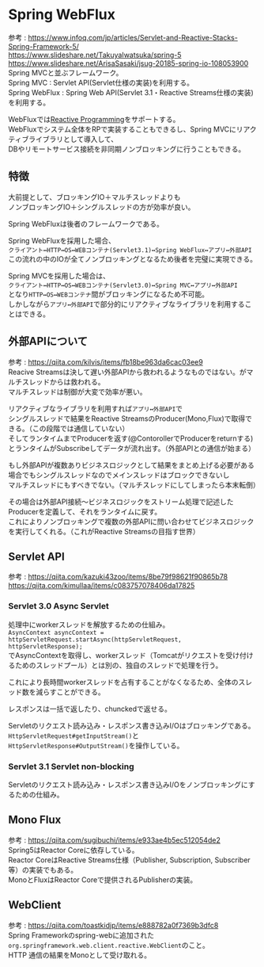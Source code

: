 # Spring WebFlux  
参考 : https://www.infoq.com/jp/articles/Servlet-and-Reactive-Stacks-Spring-Framework-5/  
https://www.slideshare.net/TakuyaIwatsuka/spring-5  
https://www.slideshare.net/ArisaSasaki/jsug-20185-spring-io-108053900  
Spring MVCと並ぶフレームワーク。  
Spring MVC : Servlet API(Servlet仕様の実装)を利用する。  
Spring WebFlux : Spring Web API(Servlet 3.1・Reactive Streams仕様の実装)を利用する。  
  
WebFluxでは[Reactive Programming](https://github.com/sasachichito/knowledge/blob/master/computer/Reactive.md)をサポートする。  
WebFluxでシステム全体をRPで実装することもできるし、Spring MVCにリアクティブライブラリとして導入して、  
DBやリモートサービス接続を非同期ノンブロッキングに行うこともできる。  
  
## 特徴  
大前提として、ブロッキングIO＋マルチスレッドよりも  
ノンブロッキングIO＋シングルスレッドの方が効率が良い。  
  
Spring WebFluxは後者のフレームワークである。  
  
Spring WebFluxを採用した場合、  
`クライアント↔︎HTTP↔︎OS↔︎WEBコンテナ(Servlet3.1)↔︎Spring WebFlux↔︎アプリ↔︎外部API`  
この流れの中のIOが全てノンブロッキングとなるため後者を完璧に実現できる。  
  
Spring MVCを採用した場合は、  
`クライアント↔︎HTTP↔︎OS↔︎WEBコンテナ(Servlet3.0)↔︎Spring MVC↔︎アプリ↔︎外部API`  
となり`HTTP↔︎OS↔︎WEBコンテナ`間がブロッキングになるため不可能。  
しかしながら`アプリ↔︎外部API`で部分的にリアクティブなライブラリを利用することはできる。  
  
## 外部APIについて  
参考 : https://qiita.com/kilvis/items/fb18be963da6cac03ee9  
Reacive Streamsは決して遅い外部APIから救われるようなものではない。がマルチスレッドからは救われる。  
マルチスレッドは制御が大変で効率が悪い。  
  
リアクティブなライブラリを利用すれば`アプリ↔︎外部API`で  
シングルスレッドで結果をReactive StreamsのProducer(Mono,Flux)で取得できる。（この段階では通信していない）  
そしてランタイムまでProducerを返す(@ContorollerでProducerをreturnする)とランタイムがSubscribeしてデータが流れ出す。（外部APIとの通信が始まる）  
  
もし外部APIが複数ありビジネスロジックとして結果をまとめ上げる必要がある場合でもシングルスレッドなのでメインスレッドはブロックできないし  
マルチスレッドにもすべきでない。（マルチスレッドにしてしまったら本末転倒）  
  
その場合は外部API接続〜ビジネスロジックをストリーム処理で記述したProducerを定義して、それをランタイムに戻す。  
これによりノンブロッキングで複数の外部APIに問い合わせてビジネスロジックを実行してくれる。（これがReactive Streamsの目指す世界）  
  
## Servlet API  
参考 : https://qiita.com/kazuki43zoo/items/8be79f98621f90865b78  
https://qiita.com/kimullaa/items/c083757078406da17825  
  
### Servlet 3.0 Async Servlet  
処理中にworkerスレッドを解放するための仕組み。  
`AsyncContext asyncContext = httpServletRequest.startAsync(httpServletRequest, httpServletResponse);`  
でAsyncContextを取得し、workerスレッド（Tomcatがリクエストを受け付けるためのスレッドプール）とは別の、独自のスレッドで処理を行う。  
  
これにより長時間workerスレッドを占有することがなくなるため、全体のスレッド数を減らすことができる。  
  
レスポンスは一括で返したり、chunckedで返せる。  
  
Servletのリクエスト読み込み・レスポンス書き込みI/Oはブロッキングである。  
`HttpServletRequest#getInputStream()`と`HttpServletResponse#OutputStream()`を操作している。  
  
### Servlet 3.1 Servlet non-blocking  
Servletのリクエスト読み込み・レスポンス書き込みI/Oをノンブロッキングにするための仕組み。  
  
## Mono Flux  
参考 : https://qiita.com/sugibuchi/items/e933ae4b5ec512054de2  
Spring5はReactor Coreに依存している。  
Reactor CoreはReactive Streams仕様（Publisher, Subscription, Subscriber等）の実装でもある。  
MonoとFluxはReactor Coreで提供されるPublisherの実装。  
  
## WebClient  
参考 : https://qiita.com/toastkidjp/items/e888782a0f7369b3dfc8  
Spring Frameworkのspring-webに追加された`org.springframework.web.client.reactive.WebClient`のこと。  
HTTP 通信の結果をMonoとして受け取れる。  
